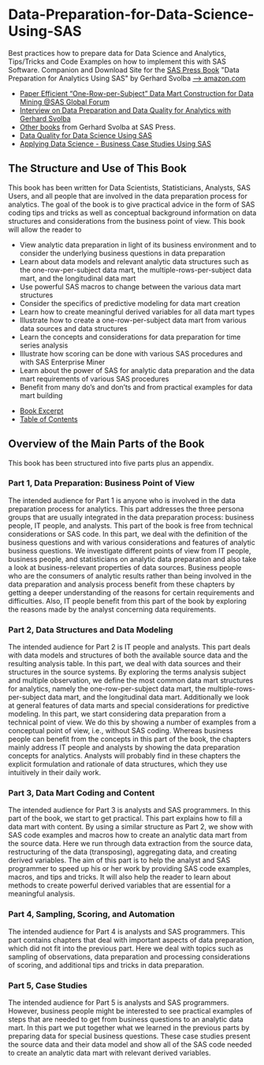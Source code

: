 # Data-Preparation-for-Data-Science-Using-SAS
Best practices how to prepare data for Data Science and Analytics, Tips/Tricks and Code Examples on how to implement this with SAS Software. Companion and Download Site for the [SAS Press Book](https://www.sas.com/store/prodBK_60502_en.html?storeCode=SAS_US&storeCode=SAS_US)  "Data Preparation for Analytics Using SAS" by Gerhard Svolba  [--> amazon.com](https://www.amazon.com/Data-Preparation-Analytics-Using-Press-ebook/dp/B001UQ6X2C/ref=sr_1_1?keywords=data+preparation+for+analytics&qid=1550836793)

* [Paper Efficient “One-Row-per-Subject” Data Mart Construction
for Data Mining  @SAS Global Forum](http://www2.sas.com/proceedings/sugi31/078-31.pdf)
* [Interview on Data Preparation and Data Quality for Analytics with Gerhard Svolba](https://www.youtube.com/playlist?list=PLVBcK_IpFVi_55dDL_JozF9J9_BQJ1p7-)
* [Other books](https://support.sas.com/en/books/authors/gerhard-svolba.html) from Gerhard Svolba at SAS Press.
* [Data Quality for Data Science Using SAS](https://github.com/gerhard1050/Data-Quality-for-Data-Science-Using-SAS)
* [Applying Data Science - Business Case Studies Using SAS](https://github.com/gerhard1050/Applying-Data-Science-Using-SAS)

## The Structure and Use of This Book
This book has been written for Data Scientists, Statisticians, Analysts, SAS Users, and all people that are involved in the data preparation process for analytics. The goal of the book is to give practical advice in the form of SAS coding tips and tricks as well as conceptual background information on data structures and considerations from the business point of view.
This book will allow the reader to
* View analytic data preparation in light of its business environment and to consider the underlying business questions in data preparation
* Learn about data models and relevant analytic data structures such as the one-row-per-subject data mart, the multiple-rows-per-subject data mart, and the longitudinal data mart
* Use powerful SAS macros to change between the various data mart structures
* Consider the specifics of predictive modeling for data mart creation
* Learn how to create meaningful derived variables for all data mart types
* Illustrate how to create a one-row-per-subject data mart from various data sources and data structures
* Learn the concepts and considerations for data preparation for time series analysis
* Illustrate how scoring can be done with various SAS procedures and with SAS Enterprise Miner
* Learn about the power of SAS for analytic data preparation and the data mart requirements of various SAS procedures
* Benefit from many do’s and don’ts and from practical examples for data mart building

- [Book Excerpt](https://www.sas.com/storefront/aux/en/spdataprep/60502_excerpt.pdf)
- [Table of Contents](https://www.sas.com/storefront/aux/en/spdataprep/60502_toc.pdf)

## Overview of the Main Parts of the Book
This book has been structured into five parts plus an appendix.
### Part 1, Data Preparation: Business Point of View
The intended audience for Part 1 is anyone who is involved in the data preparation process for analytics. This part addresses the three persona groups that are usually integrated in the data preparation process: business people, IT people, and analysts. This part of the book is free from technical considerations or SAS code.
In this part, we deal with the definition of the business questions and with various considerations and features of analytic business questions. We investigate different points of view from IT people, business people, and statisticians on analytic data preparation and also take a look at business-relevant properties of data sources.
Business people who are the consumers of analytic results rather than being involved in the data preparation and analysis process benefit from these chapters by getting a deeper understanding of the reasons for certain requirements and difficulties. Also, IT people benefit from this part of the book by exploring the reasons made by the analyst concerning data requirements.
### Part 2, Data Structures and Data Modeling
The intended audience for Part 2 is IT people and analysts. This part deals with data models and structures of both the available source data and the resulting analysis table. In this part, we deal with data sources and their structures in the source systems. By exploring the terms analysis subject and multiple observation, we define the most common data mart structures for analytics, namely the one-row-per-subject data mart, the multiple-rows-per-subject data mart, and the longitudinal data mart.
Additionally we look at general features of data marts and special considerations for predictive modeling. In this part, we start considering data preparation from a technical point of view. We do this by showing a number of examples from a conceptual point of view, i.e., without SAS coding.
Whereas business people can benefit from the concepts in this part of the book, the chapters mainly address IT people and analysts by showing the data preparation concepts for analytics. Analysts will probably find in these chapters the explicit formulation and rationale of data structures, which they use intuitively in their daily work.
### Part 3, Data Mart Coding and Content
The intended audience for Part 3 is analysts and SAS programmers. In this part of the book, we start to get practical. This part explains how to fill a data mart with content. By using a similar structure as Part 2, we show with SAS code examples and macros how to create an analytic data mart from the source data. Here we run through data extraction from the source data, restructuring of the data (transposing), aggregating data, and creating derived variables.
The aim of this part is to help the analyst and SAS programmer to speed up his or her work by providing SAS code examples, macros, and tips and tricks. It will also help the reader to learn about methods to create powerful derived variables that are essential for a meaningful analysis.
### Part 4, Sampling, Scoring, and Automation
The intended audience for Part 4 is analysts and SAS programmers. This part contains chapters that deal with important aspects of data preparation, which did not fit into the previous part. Here we deal with topics such as sampling of observations, data preparation and processing considerations of scoring, and additional tips and tricks in data preparation.
### Part 5, Case Studies
The intended audience for Part 5 is analysts and SAS programmers. However, business people might be interested to see practical examples of steps that are needed to get from business questions to an analytic data mart.
In this part we put together what we learned in the previous parts by preparing data for special business questions. These case studies present the source data and their data model and show all of the SAS code needed to create an analytic data mart with relevant derived variables.
 
